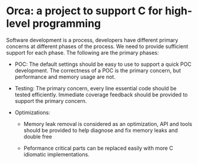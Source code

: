 # Orca: a project to support C for high-level programming

Software development is a process, developers have different primary
concerns at different phases of the process. We need to provide
sufficient support for each phase. The following are the primary
phases:

* POC:
  The default settings should be easy to use to support a quick POC development. 
  The correctness of a POC is the primary concern, but performance and 
  memory usage are not.

* Testing:
  The primary concern, every line essential code should be tested efficiently. 
  Immediate coverage feedback should be provided to support the primary concern. 

* Optimizations:

   - Memory leak removal is considered as an optimization, API and
     tools should be provided to help diagnose and fix memory leaks and double free
   
   - Peformance critical parts can be replaced easily with more C
     idiomatic implementations.
